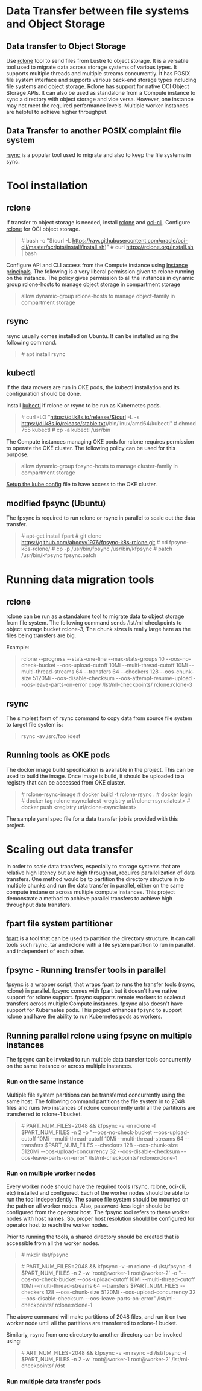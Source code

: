 # Data Transfer between file systems and Object Storage

 ## Data transfer to Object Storage
 
 Use [rclone](https://rclone.org/) tool to send files from Lustre to object storage. It is a versatile tool used to migrate data across storage systems of various types. It supports multiple threads and multiple streams concurrently. It has POSIX file system interface and supports various back-end storage types including file systems and object storage. Rclone has support for native OCI Object Storage APIs. It can also be used as standalone from a Compute instance to sync a directory with object storage and vice versa. However, one instance may not meet the required performance levels. Multiple worker instances are helpful to achieve higher throughput. 

 ## Data Transfer to another POSIX complaint file system

 [rsync](https://rsync.samba.org/documentation.html) is a popular tool used to migrate and also to keep the file systems in sync. 

# Tool installation 

## rclone

If transfer to object storage is needed, install [rclone](https://rclone.org/install/) and [oci-cli](https://docs.oracle.com/en-us/iaas/Content/API/SDKDocs/cliinstall.htm#InstallingCLI__linux_and_unix). Configure [rclone](https://docs.oracle.com/en/solutions/move-data-to-cloud-storage-using-rclone/configure-rclone-object-storage.html#GUID-CFC20E9F-0576-4CF2-97A6-C19D85081F2E) for OCI object storage.

> \# bash -c "$(curl -L https://raw.githubusercontent.com/oracle/oci-cli/master/scripts/install/install.sh)"
> \#  curl https://rclone.org/install.sh | bash

Configure API and CLI access from the Compute instance using [Instance principals](https://docs.oracle.com/en-us/iaas/Content/Identity/Tasks/callingservicesfrominstances.htm). The following is a very liberal permission given to rclone running on the instance. The policy gives permission to all the instances in dynamic group rclone-hosts to manage object storage in compartment storage

> allow dynamic-group rclone-hosts to manage object-family in compartment storage

## rsync
rsync usually comes installed on Ubuntu. It can be installed using the following command. 

> \# apt install rsync

## kubectl

If the data movers are run in OKE pods, the kubectl installation and its configuration should be done. 

Install [kubectl](https://kubernetes.io/docs/tasks/tools/install-kubectl-linux/#install-kubectl-binary-with-curl-on-linux) if rclone or rsync to be run as Kubernetes pods.

> \# curl -LO "https://dl.k8s.io/release/$(curl -L -s https://dl.k8s.io/release/stable.txt)/bin/linux/amd64/kubectl"
> \# chmod 755 kubectl
> \# cp -a kubectl /usr/bin

The Compute instances managing OKE pods for rclone requires permission to operate the OKE cluster. The following policy can be used for this purpose.  

> allow dynamic-group fpsync-hosts to manage cluster-family in compartment storage

[Setup the kube config](https://docs.oracle.com/en-us/iaas/Content/ContEng/Tasks/contengdownloadkubeconfigfile.htm#localdownload) file to have access to the OKE cluster.  

## modified fpsync (Ubuntu)

The fpsync is required to run rclone or rsync in parallel to scale out the data transfer.  

> \# apt-get install fpart
> \# git clone https://github.com/aboovv1976/fpsync-k8s-rclone.git
> \# cd fpsync-k8s-rclone/
> \# cp -p /usr/bin/fpsync /usr/bin/kfpsync
> \# patch /usr/bin/kfpsync fpsync.patch

# Running data migration tools
## rclone 

rclone can be run as a standalone tool to migrate data to object storage from file system. The following command sends /lst/ml-checkpoints to object storage bucket rclone-3, The chunk sizes is really large here as the files being transfers are big. 

Example: 
> rclone  --progress --stats-one-line --max-stats-groups 10   --oos-no-check-bucket --oos-upload-cutoff 10Mi --multi-thread-cutoff 10Mi --multi-thread-streams 64 --transfers 64 --checkers 128 --oos-chunk-size 5120Mi --oos-disable-checksum  --oos-attempt-resume-upload --oos-leave-parts-on-error copy /lst/ml-checkpoints/ rclone:rclone-3

## rsync

The simplest form of rsync command to copy data from source file system to target file system is:
> rsync -av /src/foo /dest

## Running tools as OKE pods 

The docker image build specification is available in the project. This can be used to build the image. Once image is build, it should be uploaded to a registry that can be accessed from OKE cluster. 

> \# rclone-rsync-image
> \#  docker build -t rclone-rsync . 
> \# docker login
> \# docker tag rclone-rsync:latest <registry url/rclone-rsync:latest>
> \# docker push <registry url/rclone-rsync:latest>

The sample yaml spec file for a data transfer job is provided with this project. 

# Scaling out data transfer

In order to scale data transfers, especially to storage systems that are relative high latency but are high throughput, requires parallelization of data transfers. One method would be to partition the directory structure in to multiple chunks and run the data transfer in parallel, either on the same compute instane or across multiple compute instances. This project demonstrate a method to achieve parallel transfers to achieve high throughput data transfers. 

 ## fpart file system partitioner

[fpart](http://www.fpart.org/#fpsync) is a tool that can be used to partition the directory structure. It can call tools such rsync, tar and rclone with a file system partition to run in parallel, and independent of each other. 

## fpsync - Running transfer tools in parallel

[fpsync](http://www.fpart.org/fpsync/) is a wrapper script, that wraps fpart to runs the transfer tools (rsync, rclone) in parallel. fpsync comes with fpart but it doesn't have native support for rclone support. fpsync supports remote workers to scaleout transfers across multiple Compute instances. fpsync also doesn't have support for Kubernetes pods. This project enhances fpsync to support rclone and have the ability to run Kubernetes pods as workers. 

## Running parallel rclone using fpsync on multiple instances

The fpsync can be invoked to run multiple data transfer tools concurrently on the same instance or across multiple instances.  

### Run on the same instance

Multiple file system partitions can be transferred concurrently using the same host. The following command partitions the file system in to 2048 files and runs two instances of rclone concurrently until all the partitions are transferred to rclone-1 bucket. 

> \# PART_NUM_FILES=2048 && kfpsync -v -m rclone -f \$PART_NUM_FILES -n 2 -o "--oos-no-check-bucket --oos-upload-cutoff 10Mi --multi-thread-cutoff 10Mi --multi-thread-streams 64 --transfers \$PART_NUM_FILES --checkers 128 --oos-chunk-size 5120Mi --oos-upload-concurrency 32 --oos-disable-checksum  --oos-leave-parts-on-error" /lst/ml-checkpoints/ rclone:rclone-1  
> 
### Run on multiple worker nodes

Every worker node should have the required tools (rsync, rclone, oci-cli, etc) installed and configured. Each of the worker nodes should be able to run the tool independently. The source file system should be mounted on the path on all worker nodes. Also, password-less login should be configured from the operator host. The fpsync tool refers to these worker nodes with host names. So, proper host resolution should be configured for operator host to reach the worker nodes. 

Prior to running the tools, a shared directory should be created that is accessible from all the worker nodes. 

> \# mkdir /lst/fpsync

> \# PART_NUM_FILES=2048 && kfpsync -v -m rclone -d /lst/fpsync  -f \$PART_NUM_FILES -n 2 -w 'root@worker-1 root@worker-2'  -o "--oos-no-check-bucket --oos-upload-cutoff 10Mi --multi-thread-cutoff 10Mi --multi-thread-streams 64 --transfers \$PART_NUM_FILES --checkers 128 --oos-chunk-size 5120Mi --oos-upload-concurrency 32 --oos-disable-checksum  --oos-leave-parts-on-error" /lst/ml-checkpoints/ rclone:rclone-1  

The above command will make partitions of 2048 files, and run it on two worker node until all the partitions are transferred to rclone-1 bucket. 

Similarly, rsync from one directory to another directory can be invoked using:

> \# ART_NUM_FILES=2048 && kfpsync -v -m rsync -d /lst/fpsync  -f \$PART_NUM_FILES -n 2 -w 'root@worker-1 root@worker-2' /lst/ml-checkpoints/ /dst


### Run multiple data transfer pods
